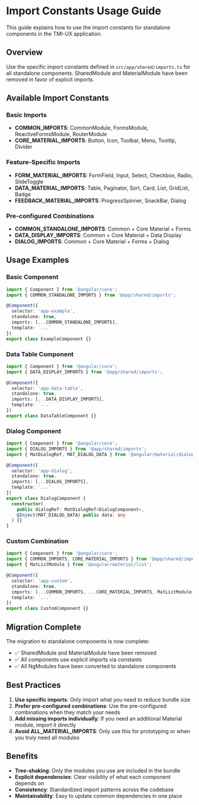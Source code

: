 # Import Constants Usage Guide

This guide explains how to use the import constants for standalone components in the TMI-UX application.

## Overview

Use the specific import constants defined in `src/app/shared/imports.ts` for all standalone components. SharedModule and MaterialModule have been removed in favor of explicit imports.

## Available Import Constants

### Basic Imports

- **COMMON_IMPORTS**: CommonModule, FormsModule, ReactiveFormsModule, RouterModule
- **CORE_MATERIAL_IMPORTS**: Button, Icon, Toolbar, Menu, Tooltip, Divider

### Feature-Specific Imports

- **FORM_MATERIAL_IMPORTS**: FormField, Input, Select, Checkbox, Radio, SlideToggle
- **DATA_MATERIAL_IMPORTS**: Table, Paginator, Sort, Card, List, GridList, Badge
- **FEEDBACK_MATERIAL_IMPORTS**: ProgressSpinner, SnackBar, Dialog

### Pre-configured Combinations

- **COMMON_STANDALONE_IMPORTS**: Common + Core Material + Forms
- **DATA_DISPLAY_IMPORTS**: Common + Core Material + Data Display
- **DIALOG_IMPORTS**: Common + Core Material + Forms + Dialog

## Usage Examples

### Basic Component

```typescript
import { Component } from '@angular/core';
import { COMMON_STANDALONE_IMPORTS } from '@app/shared/imports';

@Component({
  selector: 'app-example',
  standalone: true,
  imports: [...COMMON_STANDALONE_IMPORTS],
  template: `...`
})
export class ExampleComponent {}
```

### Data Table Component

```typescript
import { Component } from '@angular/core';
import { DATA_DISPLAY_IMPORTS } from '@app/shared/imports';

@Component({
  selector: 'app-data-table',
  standalone: true,
  imports: [...DATA_DISPLAY_IMPORTS],
  template: `...`
})
export class DataTableComponent {}
```

### Dialog Component

```typescript
import { Component } from '@angular/core';
import { DIALOG_IMPORTS } from '@app/shared/imports';
import { MatDialogRef, MAT_DIALOG_DATA } from '@angular/material/dialog';

@Component({
  selector: 'app-dialog',
  standalone: true,
  imports: [...DIALOG_IMPORTS],
  template: `...`
})
export class DialogComponent {
  constructor(
    public dialogRef: MatDialogRef<DialogComponent>,
    @Inject(MAT_DIALOG_DATA) public data: any
  ) {}
}
```

### Custom Combination

```typescript
import { Component } from '@angular/core';
import { COMMON_IMPORTS, CORE_MATERIAL_IMPORTS } from '@app/shared/imports';
import { MatListModule } from '@angular/material/list';

@Component({
  selector: 'app-custom',
  standalone: true,
  imports: [...COMMON_IMPORTS, ...CORE_MATERIAL_IMPORTS, MatListModule],
  template: `...`
})
export class CustomComponent {}
```

## Migration Complete

The migration to standalone components is now complete:
- ✅ SharedModule and MaterialModule have been removed
- ✅ All components use explicit imports via constants
- ✅ All NgModules have been converted to standalone components

## Best Practices

1. **Use specific imports**: Only import what you need to reduce bundle size
2. **Prefer pre-configured combinations**: Use the pre-configured combinations when they match your needs
3. **Add missing imports individually**: If you need an additional Material module, import it directly
4. **Avoid ALL_MATERIAL_IMPORTS**: Only use this for prototyping or when you truly need all modules

## Benefits

- **Tree-shaking**: Only the modules you use are included in the bundle
- **Explicit dependencies**: Clear visibility of what each component depends on
- **Consistency**: Standardized import patterns across the codebase
- **Maintainability**: Easy to update common dependencies in one place